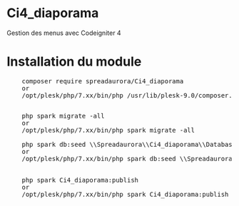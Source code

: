 # Ci4_diaporama
Gestion des menus avec Codeigniter 4

# Installation du module

<pre>
    composer require spreadaurora/Ci4_diaporama
    or
    /opt/plesk/php/7.xx/bin/php /usr/lib/plesk-9.0/composer.phar require spreadaurora/Ci4_diaporama

</pre>
<pre>
    php spark migrate -all
    or
    /opt/plesk/php/7.xx/bin/php spark migrate -all

    php spark db:seed \\Spreadaurora\\Ci4_diaporama\\Database\\Seeds\\PageSeeder
    or
    /opt/plesk/php/7.xx/bin/php spark db:seed \\Spreadaurora\\Ci4_diaporama\\Database\\Seeds\\PageSeeder


    php spark Ci4_diaporama:publish
    or
    /opt/plesk/php/7.xx/bin/php spark Ci4_diaporama:publish
    </pre>
